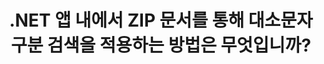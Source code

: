 ---
############################# Static ############################
layout: "auto-gen-gist"
draft: false
path: "ko/search/net/case-sensitive/zip/"
otherformats: PDF DOC DOT DOCX DOCM DOTX DOTM TXT ODT OTT RTF XLS XLT XLSX XLSM XLSB XLTX XLTM XLA XLAM ODS OTS CSV TSV XML PPT PPS POT PPTX PPTM POTX POTM PPSX PPSM ODP PST OST EML EMLX MSG XHTML MHTML MD CHM EPUB  FB2 

############################# Head ############################
head_title: ".NET을 통해 ZIP 문서를 통해 대소문자 구분 텍스트 검색 적용"
head_description: "GroupDocs.Search .NET API를 사용하면 소프트웨어 프로그래머가 대소문자를 구분하는 텍스트 검색을 적용하고 .NET API를 통해 ZIP 문서에서 정확한 단어 시퀀스를 찾을 수 있습니다."

############################# Header ############################
title: ".NET 앱 내에서 ZIP 문서를 통해 대소문자 구분 검색을 적용하는 방법은 무엇입니까?"
description: "GroupDocs.Search .NET API를 사용하면 소프트웨어 개발자가 .NET 앱 내에서 PDF, HTML, DOCX, PPTX, XLSX 등과 같은 다양한 문서 유형을 통해 대소문자 구분 텍스트 검색을 적용할 수 있습니다."

######################### Download Button #######################
button:
    enable: true

############################# About ############################
about:
    enable: true
    title: "대소문자 구분 검색이란 무엇이며 .NET을 통해 검색하는 방법은 무엇입니까?"
    content: |
      사용자가 다양한 유형의 문서에서 단어 또는 기타 데이터의 특정 조합을 검색하는 데 도움이 되는 유용한 검색 기술이 많이 있습니다. 대소문자 구분 검색은 사용자가 대문자와 소문자가 다른지 또는 같은지 여부에 관계없이 문서 및 웹 페이지를 검색할 수 있는 매우 유용한 기술입니다. 예를 들어 "Computer", "computer" 및 "COMPUTER"는 문자 "C"가 첫 번째 경우 대문자, 두 번째 경우 소문자, 세 번째 경우 모두 대문자이기 때문에 다른 단어로 처리됩니다. GroupDocs.Search for .NET은 편리한 고성능 문서 검색 API로, 소프트웨어 작성자가 텍스트 검색과 문서 인덱싱을 쉽게 수행할 수 있는 소프트웨어 응용 프로그램과 도구를 만들 수 있습니다. API는 PDF, HTML, Outlook 이메일, Microsoft Office Word, Excel 워크시트, PowerPoint 프레젠테이션, Outlook MSG, PST 등과 같이 가장 일반적으로 사용되는 파일 형식을 지원합니다. 또 다른 유용한 기능은 키보드 레이아웃과 일치하지 않는 언어로 작성된 검색어를 식별할 수 있다는 것입니다.

############################# content ############################
steps:
    enable: true
    block:
    - title_left: ".NET을 통해 ZIP 문서에서 대소문자 구분 검색 수행"
      content_left: |
       GroupDocs.Search .NET API를 사용하면 소프트웨어 프로그래머가 자체 C# .NET 응용 프로그램 내부에 대소문자 구분 검색 기능을 추가할 수 있습니다. 다음 .NET 코드 예제는 몇 줄의 코드로 ZIP 파일의 텍스트 형식 쿼리를 사용하여 대소문자 구분 검색을 수행하는 방법을 보여줍니다.

      title_right: "ZIP 문서에서 대소문자 구분 검색 적용"
      content_right: |
         * 색인 폴더와 문서 폴더의 경로를 식별합니다.
         * [Index](https://apireference.groupdocs.com/search/net/groupdocs.search/index/constructors/2) 클래스의 인스턴스를 호출하여 지정된 폴더에 인덱스 생성
         * [Add](https://apireference.groupdocs.com/search/net/groupdocs.search.index/add/methods/1) 클래스의 인스턴스를 호출하여 지정된 폴더에서 문서 인덱싱
         * [SearchOptions](https://apireference.groupdocs.com/search/net/groupdocs.search.options/searchoptions) 클래스의 새 인스턴스를 초기화합니다.
         * [UseCaseSensitiveSearch](https://apireference.groupdocs.com/search/net/groupdocs.search.options/searchoptions/properties/usecaseSensitivesearch) 메서드를 호출하여 대소문자 구분 검색b 활성화
         * 검색 문자열 정의 및 검색 시작
         
        
      gisthash: "805df69ebb1145d5c15c212431de1395"
      gistfile: "case-sensitive_in_text_queries_dotnet.cs"

    - title_left: ".NET을 통해 개체 형식에서 대소문자 구분 검색 수행"
      content_left: |
        GroupDocs.Search .NET은 소프트웨어 개발자에게 .NET 응용 프로그램 내에서 대문자와 소문자를 염두에 두고 단어를 검색할 수 있는 기능을 제공합니다. 다음 .NET 코드 예제는 ZIP 문서에서 개체 형식의 쿼리로 대소문자 구분 검색을 적용하는 방법을 보여줍니다.

      title_right: "ZIP 문서에서 대소문자 구분 검색"
      content_right: |
        * 색인 폴더와 문서 폴더의 경로를 식별합니다.
        * [Index](https://apireference.groupdocs.com/search/net/groupdocs.search/index/constructors/2) 클래스의 인스턴스를 호출하여 지정된 폴더에 인덱스 생성
        * [Add](https://apireference.groupdocs.com/search/net/groupdocs.search.index/add/methods/1) 클래스의 인스턴스를 호출하여 지정된 폴더에서 문서 인덱싱
        * [SearchOptions](https://apireference.groupdocs.com/search/net/groupdocs.search.options/searchoptions) 클래스의 새 인스턴스를 초기화합니다.
        * [UseCaseSensitiveSearch](https://apireference.groupdocs.com/search/net/groupdocs.search.options/searchoptions/properties/usecaseSensitivesearch) 메서드를 호출하여 대소문자 구분 검색b 활성화
        * [CreateWordQuery](https://apireference.groupdocs.com/search/net/groupdocs.search/searchquery/methods/createwordquery) 메소드를 호출하여 객체 형태의 검색어 생성
        * 검색 시작 및 검색 결과 표시
     
      gisthash: "846d0dd11f88a59d62f083e33e84286b"
      gistfile: "case-sensitive_search_in_object_queries_dotnet.cs"

    - title_left: "시스템 요구 사항"
      content_left: |
       GroupDocs.Search for .NET은 모든 주요 플랫폼 및 운영 체제에서 지원됩니다. 전체 시스템 요구 사항 가이드를 보려면 아래 코드를 실행하기 전에 [시스템 요구 사항](https://docs.groupdocs.com/search/net/system-requirements/)을 방문하십시오. 다음 전제 조건이 컴퓨터에 설치되어 있는지 확인하십시오. 체계:
         * 운영 체제: 마이크로소프트 윈도우, 리눅스, 맥OS
         * 개발 환경: Visual Studio, Xamarin, MonoDevelop 등
         * 프레임워크: .NET Framework, .NET Standard, .NET Core, Mono
         * 최신 버전의 GroupDocs.Search for .NET API를 [NuGet](https://www.nuget.org/packages/GroupDocs.search/)에서 가져옵니다.
        
      title_right: "GroupDocs.Search 를 사용하는 이유"
      content_right: |
        * 메모리와 디스크에서 검색 인덱스 생성.
        * 파일, 스트림 또는 구조에서 인덱싱하는 기능.
        * 암호로 보호된 문서 색인 생성 지원.
        * 여러 인덱스 병합 지원.
        * 검색 인덱싱 중에 문서를 필터링합니다.
        * 검색 중 맞춤법 검사 지원.
        * 혼합 문자가 완전히 지원됩니다.
        * 다양한 검색 유형을 하나의 검색어로 결합합니다.
        * 간단한 단어 및 정규식 검색 지원
        * 검색 쿼리에서 별칭 대체를 완벽하게 지원합니다.

demos:
    enable: true


more_formats:
    enable: true


back_to_top:
    enable: true
---